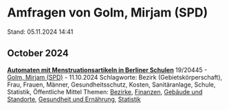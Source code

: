 # Amfragen von Golm, Mirjam (SPD)

Stand: 05.11.2024 14:41

## October 2024
**[Automaten mit Menstruationsartikeln in Berliner Schulen](https://pardok.parlament-berlin.de/starweb/adis/citat/VT/19/SchrAnfr/S19-20445.pdf)**
19/20445 - [Golm, Mirjam (SPD)](autor_golm_mirjam_spd.md) - 11.10.2024
Schlagworte: Bezirk (Gebietskörperschaft), Frau, Frauen, Männer, Gesundheitsschutz, Kosten, Sanitäranlage, Schule, Statistik, Öffentliche Mittel
Themen: [Bezirke](thema_bezirke.md), [Finanzen](thema_finanzen.md), [Gebäude und Standorte](thema_gebaeude_und_standorte.md), [Gesundheit und Ernährung](thema_gesundheit_und_ernaehrung.md), [Statistik](thema_statistik.md)

